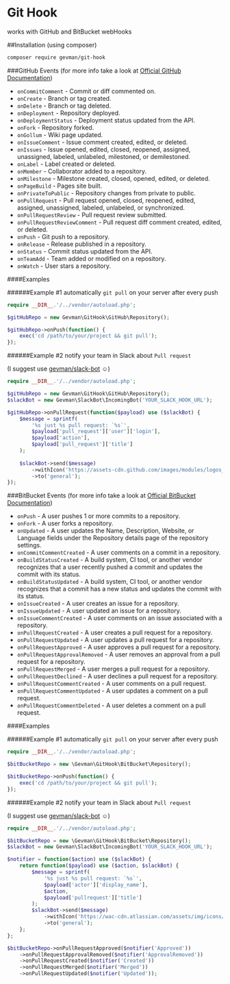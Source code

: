 # Git Hook

works with GitHub and BitBucket webHooks

##Installation (using composer)

```bash
composer require gevman/git-hook
```

###GitHub Events 	(for more info take a look at [Official GitHub Documentation](https://developer.github.com/webhooks/))

- `onCommitComment` - Commit or diff commented on.
- `onCreate` - Branch or tag created.
- `onDelete` - Branch or tag deleted.
- `onDeployment` - Repository deployed.
- `onDeploymentStatus` - Deployment status updated from the API.
- `onFork` - Repository forked.
- `onGollum` - Wiki page updated.
- `onIssueComment` - Issue comment created, edited, or deleted.
- `onIssues` - Issue opened, edited, closed, reopened, assigned, unassigned, labeled, unlabeled, milestoned, or demilestoned.
- `onLabel` - Label created or deleted.
- `onMember` - Collaborator added to a repository.
- `onMilestone` - Milestone created, closed, opened, edited, or deleted.
- `onPageBuild` - Pages site built.
- `onPrivateToPublic` - Repository changes from private to public.
- `onPullRequest` - Pull request opened, closed, reopened, edited, assigned, unassigned, labeled, unlabeled, or synchronized.
- `onPullRequestReview` - Pull request review submitted.
- `onPullRequestReviewComment` - Pull request diff comment created, edited, or deleted.
- `onPush` - Git push to a repository.
- `onRelease` - Release published in a repository.
- `onStatus` - Commit status updated from the API.
- `onTeamAdd` - Team added or modified on a repository.
- `onWatch` - User stars a repository.

####Examples

######Example #1
automatically `git pull` on your server after every push

```php
require __DIR__.'/../vendor/autoload.php';

$gitHubRepo = new Gevman\GitHook\GitHub\Repository();

$gitHubRepo->onPush(function() {
    exec('cd /path/to/your/project && git pull');
});
```

######Example #2
notify your team in Slack about `Pull request`

(I suggest use [gevman/slack-bot](https://packagist.org/packages/gevman/slack-bot) ☺)
```php
require __DIR__.'/../vendor/autoload.php';

$gitHubRepo = new Gevman\GitHook\GitHub\Repository();
$slackBot = new Gevman\SlackBot\IncomingBot('YOUR_SLACK_HOOK_URL');

$gitHubRepo->onPullRequest(function($payload) use ($slackBot) {
    $message = sprintf(
        '%s just %s pull request: `%s`',
        $payload['pull_request']['user']['login'],
        $payload['action'],
        $payload['pull_request']['title']
    );
    
    $slackBot->send($message)
        ->withIcon('https://assets-cdn.github.com/images/modules/logos_page/GitHub-Mark.png')
        ->to('general');
});
```

###BitBucket Events 	(for more info take a look at [Official BitBucket Documentation](https://confluence.atlassian.com/bitbucket/event-payloads-740262817.html))

- `onPush` - A user pushes 1 or more commits to a repository.
- `onFork` - A user forks a repository.
- `onUpdated` - A user updates the Name, Description, Website, or Language fields under the Repository details page of the repository settings.
- `onCommitCommentCreated` - A user comments on a commit in a repository.
- `onBuildStatusCreated` - A build system, CI tool, or another vendor recognizes that a user recently pushed a commit and updates the commit with its status.
- `onBuildStatusUpdated` - A build system, CI tool, or another vendor recognizes that a commit has a new status and updates the commit with its status.
- `onIssueCreated` - A user creates an issue for a repository.
- `onIssueUpdated` - A user updated an issue for a repository.
- `onIssueCommentCreated` - A user comments on an issue associated with a repository.
- `onPullRequestCreated` - A user creates a pull request for a repository.
- `onPullRequestUpdated` - A user updates a pull request for a repository.
- `onPullRequestApproved` - A user approves a pull request for a repository.
- `onPullRequestApprovalRemoved` - A user removes an approval from a pull request for a repository.
- `onPullRequestMerged` - A user merges a pull request for a repository.
- `onPullRequestDeclined` - A user declines a pull request for a repository.
- `onPullRequestCommentCreated` - A user comments on a pull request.
- `onPullRequestCommentUpdated` - A user updates a comment on a pull request.
- `onPullRequestCommentDeleted` - A user deletes a comment on a pull request.

####Examples

######Example #1
automatically `git pull` on your server after every push

```php
require __DIR__.'/../vendor/autoload.php';

$bitBucketRepo = new \Gevman\GitHook\BitBucket\Repository();

$bitBucketRepo->onPush(function() {
    exec('cd /path/to/your/project && git pull');
});
```

######Example #2
notify your team in Slack about `Pull request`

(I suggest use [gevman/slack-bot](https://packagist.org/packages/gevman/slack-bot) ☺)
```php
require __DIR__.'/../vendor/autoload.php';

$bitBucketRepo = new \Gevman\GitHook\BitBucket\Repository();
$slackBot = new Gevman\SlackBot\IncomingBot('YOUR_SLACK_HOOK_URL');

$notifier = function($action) use ($slackBot) {
    return function($payload) use ($action, $slackBot) {
        $message = sprintf(
            '%s just %s pull request: `%s`',
            $payload['actor']['display_name'],
            $action,
            $payload['pullrequest']['title']
        );
        $slackBot->send($message)
            ->withIcon('https://wac-cdn.atlassian.com/assets/img/icons/logo/bitbucket_rgb_blue.svg')
            ->to('general');
    };
};

$bitBucketRepo->onPullRequestApproved($notifier('Approved'))
    ->onPullRequestApprovalRemoved($notifier('ApprovalRemoved'))
    ->onPullRequestCreated($notifier('Created'))
    ->onPullRequestMerged($notifier('Merged'))
    ->onPullRequestUpdated($notifier('Updated'));
```